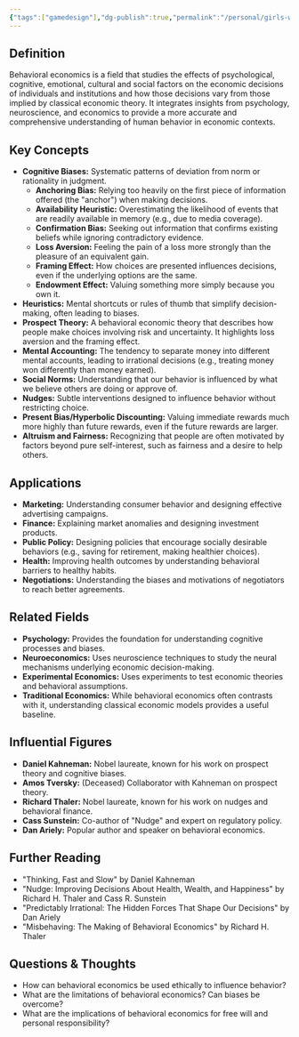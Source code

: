 ```yaml
---
{"tags":["gamedesign"],"dg-publish":true,"permalink":"/personal/girls-who-game/behavioral-economics/","dgPassFrontmatter":true}
---
```


## Definition

Behavioral economics is a field that studies the effects of psychological, cognitive, emotional, cultural and social factors on the economic decisions of individuals and institutions and how those decisions vary from those implied by classical economic theory. It integrates insights from psychology, neuroscience, and economics to provide a more accurate and comprehensive understanding of human behavior in economic contexts.

## Key Concepts

*   **Cognitive Biases:** Systematic patterns of deviation from norm or rationality in judgment.
    *   **Anchoring Bias:** Relying too heavily on the first piece of information offered (the "anchor") when making decisions.
    *   **Availability Heuristic:** Overestimating the likelihood of events that are readily available in memory (e.g., due to media coverage).
    *   **Confirmation Bias:** Seeking out information that confirms existing beliefs while ignoring contradictory evidence.
    *   **Loss Aversion:** Feeling the pain of a loss more strongly than the pleasure of an equivalent gain.
    *   **Framing Effect:** How choices are presented influences decisions, even if the underlying options are the same.
    *   **Endowment Effect:** Valuing something more simply because you own it.
*   **Heuristics:** Mental shortcuts or rules of thumb that simplify decision-making, often leading to biases.
*   **Prospect Theory:** A behavioral economic theory that describes how people make choices involving risk and uncertainty. It highlights loss aversion and the framing effect.
*   **Mental Accounting:** The tendency to separate money into different mental accounts, leading to irrational decisions (e.g., treating money won differently than money earned).
*   **Social Norms:** Understanding that our behavior is influenced by what we believe others are doing or approve of.
*   **Nudges:** Subtle interventions designed to influence behavior without restricting choice.
*   **Present Bias/Hyperbolic Discounting:** Valuing immediate rewards much more highly than future rewards, even if the future rewards are larger.
*   **Altruism and Fairness:** Recognizing that people are often motivated by factors beyond pure self-interest, such as fairness and a desire to help others.

## Applications

*   **Marketing:** Understanding consumer behavior and designing effective advertising campaigns.
*   **Finance:** Explaining market anomalies and designing investment products.
*   **Public Policy:** Designing policies that encourage socially desirable behaviors (e.g., saving for retirement, making healthier choices).
*   **Health:** Improving health outcomes by understanding behavioral barriers to healthy habits.
*   **Negotiations:** Understanding the biases and motivations of negotiators to reach better agreements.

## Related Fields

*   **Psychology:** Provides the foundation for understanding cognitive processes and biases.
*   **Neuroeconomics:** Uses neuroscience techniques to study the neural mechanisms underlying economic decision-making.
*   **Experimental Economics:** Uses experiments to test economic theories and behavioral assumptions.
*   **Traditional Economics:** While behavioral economics often contrasts with it, understanding classical economic models provides a useful baseline.

## Influential Figures

*   **Daniel Kahneman:** Nobel laureate, known for his work on prospect theory and cognitive biases.
*   **Amos Tversky:** (Deceased) Collaborator with Kahneman on prospect theory.
*   **Richard Thaler:** Nobel laureate, known for his work on nudges and behavioral finance.
*   **Cass Sunstein:** Co-author of "Nudge" and expert on regulatory policy.
*   **Dan Ariely:** Popular author and speaker on behavioral economics.

## Further Reading

*   "Thinking, Fast and Slow" by Daniel Kahneman
*   "Nudge: Improving Decisions About Health, Wealth, and Happiness" by Richard H. Thaler and Cass R. Sunstein
*   "Predictably Irrational: The Hidden Forces That Shape Our Decisions" by Dan Ariely
*   "Misbehaving: The Making of Behavioral Economics" by Richard H. Thaler

## Questions & Thoughts

*   How can behavioral economics be used ethically to influence behavior?
*   What are the limitations of behavioral economics? Can biases be overcome?
*   What are the implications of behavioral economics for free will and personal responsibility?
